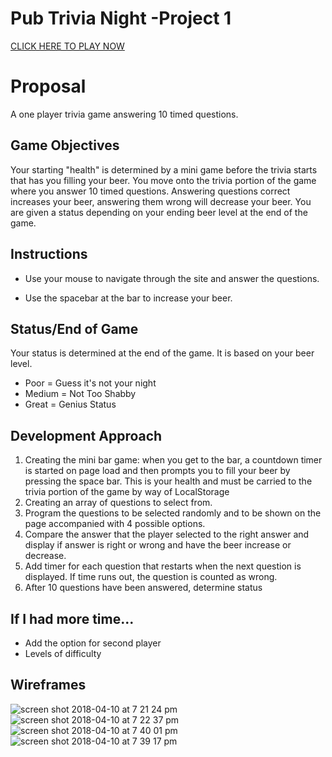 # Pub Trivia Night -Project 1

[CLICK HERE TO PLAY NOW](https://ortizk.github.io/triviaGame/home.html)


# Proposal

A one player trivia game answering 10 timed questions.

## Game Objectives

Your starting "health" is determined by a mini game before the trivia starts that has you filling your beer. You move onto the trivia portion of the game where you answer 10 timed questions. Answering questions correct increases your beer, answering them wrong will decrease your beer. You are given a status depending on your ending beer level at the end of the game.

## Instructions

 - Use your mouse to navigate through the site and answer the questions.
 
 - Use the spacebar at the bar to increase your beer. 
 



## Status/End of Game

Your status is determined at the end of the game. It is based on your beer level. 

 - Poor = Guess it's not your night
 - Medium = Not Too Shabby
 - Great = Genius Status

## Development Approach

 

 1. Creating the mini bar game: when you get to the bar, a countdown timer is started on page load and then prompts you to fill your beer by pressing the space bar. This is your health and must be carried to the trivia portion of the game by way of LocalStorage
 2. Creating an array of questions to select from.
 3.  Program the questions to be selected randomly and to be shown on the page accompanied with 4 possible options.
 4. Compare the answer that the player selected to the right answer and display if answer is right or wrong and have the beer increase or decrease.
 5.   Add timer for each question that restarts when the next question is displayed. If time runs out, the question is counted as wrong.
 6. After 10 questions have been answered, determine status




## If I had more time...

 - Add the option for second player
 - Levels of difficulty

 
## Wireframes
![screen shot 2018-04-10 at 7 21 24 pm](https://user-images.githubusercontent.com/34222706/38593535-a8ba620e-3cf6-11e8-92a5-5af4ec6a7fc6.png)
![screen shot 2018-04-10 at 7 22 37 pm](https://user-images.githubusercontent.com/34222706/38593561-c2dbb28c-3cf6-11e8-8393-68d8da8ae161.png)
![screen shot 2018-04-10 at 7 40 01 pm](https://user-images.githubusercontent.com/34222706/38593601-00402928-3cf7-11e8-8008-29657b1ae944.png)
![screen shot 2018-04-10 at 7 39 17 pm](https://user-images.githubusercontent.com/34222706/38593614-11e0c8d6-3cf7-11e8-859a-7eb006e15f07.png)